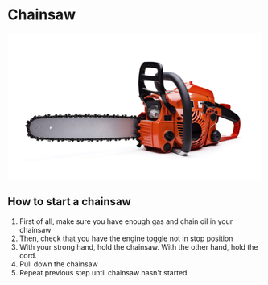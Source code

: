 # Chainsaw
![](Chainsaw.jpg)
## How to start a chainsaw

1. First of all, make sure you have enough gas and chain oil in your chainsaw
1. Then, check that you have the engine toggle not in stop position
1. With your strong hand, hold the chainsaw. With the other hand, hold the cord.
1. Pull down the chainsaw
1. Repeat previous step until chainsaw hasn't started 